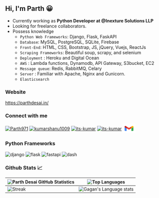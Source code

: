 
## Hi, I'm Parth :grinning:
- Currently working as <strong>Python Developer at @Inexture Solutions LLP </strong>
- Looking for freelance collaborators. 
- Possess knowledge
  - `Python Web Frameworks`: Django, Flask, FaskAPI
  - `Database`: MySQL, PostgreSQL, SQLite, Firebase
  - `Front-End`: HTML, CSS, Bootstrap, JS, jQuery, Vuejs, ReactJs
  - `Scraping Frameworks`: Beautiful soup, scrapy, and selenium
  - `Deployment` : Heroku and Digital Ocean
  - `AWS` : Lambda functions, Dynamodb, API Gateway, S3bucket, EC2
  - `Message queue`: Redis, RabbitMQ, Celary
  - `Server` : Familiar with Apache, Nginx and Gunicorn.
  - `Elasticsearch`

### Website

https://parthdesai.in/

### Connect with me
<p align="left">
  <a href="https://www.linkedin.com/in/parth-desai-31b627169/" target="blank">
    <img align="center" src="https://raw.githubusercontent.com/rahuldkjain/github-profile-readme-generator/6253936f99716cd30c07055d5d10e9332af37171/src/images/icons/Social/linked-in-alt.svg" alt="Parth971" height="30" width="40" /></a>
  <a href="https://www.hackerrank.com/Parth971" target="blank"><img align="center" src="https://raw.githubusercontent.com/rahuldkjain/github-profile-readme-generator/6253936f99716cd30c07055d5d10e9332af37171/src/images/icons/Social/hackerrank.svg" alt="kumarshanu1009" height="30" width="40" /></a>
  <a href="https://leetcode.com/Parth971/" target="blank"><img align="center" src="https://raw.githubusercontent.com/rahuldkjain/github-profile-readme-generator/6253936f99716cd30c07055d5d10e9332af37171/src/images/icons/Social/leet-code.svg" alt="its-kumar" height="30" width="40" /></a>
  <a href="https://stackoverflow.com/users/12535525/parth" target="blank"><img align="center" src="https://raw.githubusercontent.com/rahuldkjain/github-profile-readme-generator/master/src/images/icons/Social/stack-overflow.svg" alt="its-kumar" height="30" width="40" /></a>
  <a href="mailto:desaiparth971@gmail.com" target="blank"><img align="center" src="https://github.com/edent/SuperTinyIcons/blob/master/images/svg/gmail.svg" alt="its-kumar" height="30" width="40" /></a>


</p>

### Python Frameworks

  ![django](https://img.shields.io/badge/Django-092E20?style=for-the-badge&logo=django&logoColor=green)
  ![flask](https://img.shields.io/badge/Flask-000000?style=for-the-badge&logo=flask&logoColor=white)
  ![fastapi](https://img.shields.io/badge/fastapi-109989?style=for-the-badge&logo=FASTAPI&logoColor=white)
  ![dash](https://img.shields.io/badge/dash-008DE4?style=for-the-badge&logo=dash&logoColor=white)


### Github Stats 📈
| ![Parth Desai GitHub Statistics](https://github-readme-stats.vercel.app/api?username=Parth971&show_icons=true) | ![Top Languages](https://github-readme-stats.vercel.app/api/top-langs/?username=Parth971) |
| --- | --- |
| ![Streak](https://github-readme-streak-stats.herokuapp.com/?user=Parth971&light&hide_border=true&line_height=27&width=20) | ![Gagan's Language stats](https://github-readme-stats-eight-theta.vercel.app/api/top-langs/?username=Parth971&layout=compact&langs_count=8&hide_border=true) | 
